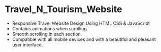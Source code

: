 # Travel_N_Tourism_Website

- Responsive Travel Website Design Using HTML CSS & JavaScript
- Contains animations when scrolling.
- Smooth scrolling in each section.
- Compatible with all mobile devices and with a beautiful and pleasant user interface.
